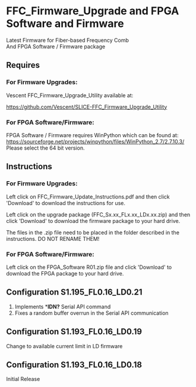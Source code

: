 # FFC_Firmware_Upgrade and FPGA Software and Firmware
Latest Firmware for Fiber-based Frequency Comb  
And FPGA Software / Firmware package
## Requires 
  ### For Firmware Upgrades:
  Vescent FFC_Firmware_Upgrade_Utility available at:
  
  https://github.com/Vescent/SLICE-FFC_Firmware_Upgrade_Utility

  ### For FPGA Software/Firmware:
  FPGA Software / Firmware requires WinPython which can be found at:
  https://sourceforge.net/projects/winpython/files/WinPython_2.7/2.7.10.3/  
  Please select the 64 bit version.
  
## Instructions
  ### For Firmware Upgrades:
  Left click on FFC_Firmware_Update_Instructions.pdf and then click 'Download' to download the instructions for use.

  Left click on the upgrade package (FFC_Sx.xx_FLx.xx_LDx.xx.zip) and then click 'Download' to download the firmware package to your hard drive.
  
  The files in the .zip file need to be placed in the folder described in the instructions. DO NOT RENAME THEM!
### For FPGA Software/Firmware:
  Left click on the FPGA_Software R01.zip file and click 'Download' to download the FPGA package to your hard drive.


## Configuration S1.195_FL0.16_LD0.21
  1. Implements ***IDN?** Serial API command  
  2. Fixes a random buffer overrun in the Serial API communication
## Configuration S1.193_FL0.16_LD0.19
  Change to available current limit in LD firmware
## Configuration S1.193_FL0.16_LD0.18
  Initial Release
